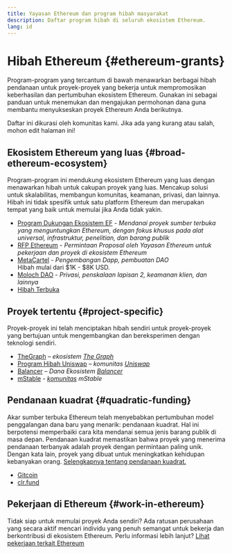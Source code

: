 ```yaml
---
title: Yayasan Ethereum dan program hibah masyarakat
description: Daftar program hibah di seluruh ekosistem Ethereum.
lang: id
---
```


# Hibah Ethereum {#ethereum-grants}

Program-program yang tercantum di bawah menawarkan berbagai hibah pendanaan untuk proyek-proyek yang bekerja untuk mempromosikan keberhasilan dan pertumbuhan ekosistem Ethereum. Gunakan ini sebagai panduan untuk menemukan dan mengajukan permohonan dana guna membantu menyukseskan proyek Ethereum Anda berikutnya.

Daftar ini dikurasi oleh komunitas kami. Jika ada yang kurang atau salah, mohon edit halaman ini!

## Ekosistem Ethereum yang luas {#broad-ethereum-ecosystem}

Program-program ini mendukung ekosistem Ethereum yang luas dengan menawarkan hibah untuk cakupan proyek yang luas. Mencakup solusi untuk skalabilitas, membangun komunitas, keamanan, privasi, dan lainnya. Hibah ini tidak spesifik untuk satu platform Ethereum dan merupakan tempat yang baik untuk memulai jika Anda tidak yakin.

- [Program Dukungan Ekosistem EF](https://esp.ethereum.foundation) - _Mendanai proyek sumber terbuka yang menguntungkan Ethereum, dengan fokus khusus pada alat universal, infrastruktur, penelitian, dan barang publik_
- [RFP Ethereum](https://github.com/ethereum/requests-for-proposals) - _Permintaan Proposal oleh Yayasan Ethereum untuk pekerjaan dan proyek di ekosistem Ethereum_
- [MetaCartel](https://www.metacartel.org/grants/) - _Pengembangan Dapp, pembuatan DAO_  
  Hibah mulai dari $1K - $8K USD.
- [Moloch DAO](https://www.molochdao.com/) - _Privasi, penskalaan lapisan 2, keamanan klien, dan lainnya_
- [Hibah Terbuka](https://opengrants.com/explore)

## Proyek tertentu {#project-specific}

Proyek-proyek ini telah menciptakan hibah sendiri untuk proyek-proyek yang bertujuan untuk mengembangkan dan bereksperimen dengan teknologi sendiri.

- [TheGraph](https://airtable.com/shrdfvnFvVch3IOVm) – _ekosistem [The Graph](https://thegraph.com/)_
- [Program Hibah Uniswap](https://www.unigrants.org/) – _komunitas [Uniswap](https://uniswap.org/)_
- [Balancer](https://balancergrants.notion.site/Balancer-Community-Grants-23e562c5bc4347cd8304637bff0058e6) – _Dana Ekosistem [Balancer](https://balancer.fi/)_
- [mStable](https://docs.mstable.org/advanced/grants-program) - _[komunitas](https://mstable.org/) mStable_

## Pendanaan kuadrat {#quadratic-funding}

Akar sumber terbuka Ethereum telah menyebabkan pertumbuhan model penggalangan dana baru yang menarik: pendanaan kuadrat. Hal ini berpotensi memperbaiki cara kita mendanai semua jenis barang publik di masa depan. Pendanaan kuadrat memastikan bahwa proyek yang menerima pendanaan terbanyak adalah proyek dengan permintaan paling unik. Dengan kata lain, proyek yang dibuat untuk meningkatkan kehidupan kebanyakan orang. [Selengkapnya tentang pendanaan kuadrat.](/defi/#quadratic-funding)

- [Gitcoin](https://gitcoin.co/grants)
- [clr.fund](https://clr.fund/)

## Pekerjaan di Ethereum {#work-in-ethereum}

Tidak siap untuk memulai proyek Anda sendiri? Ada ratusan perusahaan yang secara aktif mencari individu yang penuh semangat untuk bekerja dan berkontribusi di ekosistem Ethereum. Perlu informasi lebih lanjut? [Lihat pekerjaan terkait Ethereum](/community/get-involved/#ethereum-jobs)
